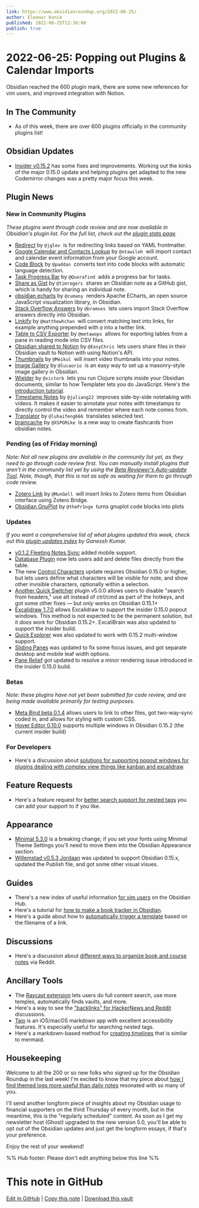 ```yaml
---
link: https://www.obsidianroundup.org/2022-06-25/
author: Eleanor Konik
published: 2022-06-25T12:30:00
publish: true
---
```


# 2022-06-25: Popping out Plugins & Calendar Imports
Obsidian reached the 600 plugin mark, there are some new references for vim users, and improved integration with Notion.

## In The Community

-   As of this week, there are over 600 plugins officially in the community plugins list!

## Obsidian Updates

-   [Insider v0.15.2](https://forum.obsidian.md/t/obsidian-release-v0-15-2-insider-build/39114) has some fixes and improvements. Working out the kinks of the major 0.15.0 update and helping plugins get adapted to the new Codemirror changes was a pretty major focus this week.

## Plugin News

### New in Community Plugins

_These plugins went through code review and are now available in Obsidian's plugin list._ _For the full list, check out the [plugin stats page](https://obsidian-plugin-stats.vercel.app/new)._

-   [Redirect](https://github.com/jglev/obsidian-redirect) by `@jglev`  is for redirecting links based on YAML frontmatter.
-   [Google Calendar and Contacts Lookup](https://github.com/ntawileh/obsidian-google-lookup) by `@ntawileh`  will import contact and calendar event information from your Google account.
-   [Code Block](https://github.com/paddan/code-block-plugin) by `@paddan`  converts text into code blocks with automatic language detection.
-   [Task Progress Bar](https://github.com/Quorafind/Obsidian-Task-Progress-Bar) by `@Quorafind`  adds a progress bar for tasks.
-   [Share as Gist](https://github.com/timrogers/obsidian-share-as-gist) by `@timrogers`  shares an Obsidian note as a GitHub gist, which is handy for sharing an individual note.
-   [obsidian echarts](https://github.com/cumany/obsidian-echarts) by `@cumany`  renders Apache ECharts, an open source JavaScript visualization library, in Obsidian.
-   [Stack Overflow Answers](https://github.com/bramses/obsidian-stack-overflow) by `@bramses`  lets users import Stack Overflow answers directly into Obsidian.
-   [Linkify](https://github.com/matthewhchan/linkify) by `@matthewhchan`  will convert matching text into links, for example anything prepended with `@` into a twitter link.
-   [Table to CSV Exporter](https://github.com/metawops/obsidian-table-to-csv-export) by `@metawops`  allows for exporting tables from a pane in reading mode into CSV files.
-   [Obsidian shared to Notion](https://github.com/EasyChris/obsidian-to-notion) by `@EasyChris`  lets users share files in their Obsidian vault to Notion with using Notion's API.
-   [Thumbnails](https://github.com/Meikul/obsidian-thumbnails) by `@Meikul`  will insert video thumbnails into your notes.
-   [Image Gallery](https://github.com/lucaorio/obsidian-image-gallery) by `@lucaorio`  is an easy way to set up a masonry-style image gallery in Obsidian.
-   [Wielder](https://github.com/victorb/obsidian-wielder) by `@victorb`  lets you run Clojure scripts inside your Obsidian documents, similar to how Templater lets you do JavaScript. Here's the [introduction tutorial](https://wielder.victor.earth/Tutorials/01-Introduction).
-   [Timestamp Notes](https://github.com/juliang22/ObsidianTimestampNotes) by `@juliang22`  improves side-by-side notetaking with videos. It makes it easier to annotate your notes with timestamps to directly control the video and remember where each note comes from.
-   [Translator](https://github.com/luhaifeng666/obsidian-translator) by `@luhaifeng666`  translates selected text.
-   [braincache](https://github.com/XSPGMike/braincache_obsidian) by `@XSPGMike`  is a new way to create flashcards from obsidian notes.

### Pending (as of Friday morning)

_Note: Not all new plugins are available in the community list yet, as they need to go through code review first. You can manually install plugins that aren't in the community list yet by using the [Beta Reviewer's Auto-update Tool](https://github.com/TfTHacker/obsidian42-brat). Note, though, that this is not as safe as waiting for them to go through code review._

-   [Zotero Link](https://github.com/vanakat/zotero-link) by `@MunGell`  will insert links to Zotero items from Obsidian interface using Zotero Bridge.
-   [Obsidian GnuPlot](https://github.com/theFr1nge/obsidian-gnuplot) by `@theFr1nge`  turns gnuplot code blocks into plots

### Updates

_If you want a comprehensive list of what plugins updated this week, check out this [plugin updates index](https://obsidian-plugin-stats.vercel.app/updates) by Ganessh Kumar._

-   [v0.1.2 Fleeting Notes Sync](https://github.com/fleetingnotes/fleeting-notes-obsidian/releases/tag/0.1.2) added mobile support.
-   [Database Plugin](https://github.com/tomaszkiewicz/obsidian-database-plugin) now lets users add and delete files directly from the table.
-   The new [Control Characters](https://github.com/joethei/obsidian-control-characters) update requires Obsidian 0.15.0 or higher, but lets users define what characters will be visible for note, and show other invisible characters, optionally within a selection.
-   [Another Quick Switcher](https://github.com/tadashi-aikawa/obsidian-another-quick-switcher) plugin v5.0.0 allows users to disable "search from headers," use alt instead of ctrl/cmd as part of the hotkeys, and got some other fixes — but _only_ works on Obsidian 0.15.1+
-   [Excalidraw 1.7.0](https://github.com/zsviczian/obsidian-excalidraw-plugin/releases/tag/1.7.0) allows Excalidraw to support the insider 0.15.0 popout windows. This method is not expected to be the permanent solution, but it _does_ work for Obsidian 0.15.2+. ExcaliBrain was also updated to support the insider build.
-   [Quick Explorer](https://github.com/pjeby/quick-explorer/releases/tag/0.1.26) was also updated to work with 0.15.2 multi-window support.
-   [Sliding Panes](https://github.com/deathau/sliding-panes-obsidian/releases/tag/3.2.4) was updated to fix some focus issues, and got separate desktop and mobile leaf width options.
-   [Pane Relief](https://github.com/pjeby/pane-relief/releases/tag/0.0.25) got updated to resolve a minor rendering issue introduced in the insider 0.15.0 build.

### Betas

_Note: these plugins have not yet been submitted for code review, and are being made available primarily for testing purposes._

-   [Meta Bind beta 0.1.4](https://github.com/mProjectsCode/obsidian-meta-bind-plugin) allows users to link to other files, got two-way-sync coded in, and allows for styling with custom CSS.
-   [Hover Editor 0.10.0](https://github.com/nothingislost/obsidian-hover-editor/releases/tag/0.10.0) supports multiple windows in Obsidian 0.15.2 (the current insider build)

### For Developers

-   Here's a discussion about [solutions for supporting popout windows for plugins dealing with complex view things like kanban and excalidraw](https://github.com/zsviczian/obsidian-excalidraw-plugin/discussions/667).

## Feature Requests

-   Here's a feature request for [better search support for nested tags](https://forum.obsidian.md/t/include-nested-tags-in-auto-completion/39322) you can add your support to if you like.

## Appearance

-   [Minimal 5.3.0](https://github.com/kepano/obsidian-minimal/releases/tag/5.3.0) is a breaking change; if you set your fonts using Minimal Theme Settings you'll need to move them into the Obsidian Appearance section.
-   [Willemstad v0.5.3 Jordaan](https://github.com/tingmelvin/willemstad-x/releases/tag/v0.5.3) was updated to support Obsidian 0.15.x, updated the Publish file, and got some other visual visues.

## Guides

-   There's a new index of useful information [for vim users](https://publish.obsidian.md/hub/04+-+Guides%2C+Workflows%2C+%26+Courses/for+Vim+users) on the Obsidian Hub.
-   Here's a tutorial for [how to make a book tracker in Obsidian](https://thebuccaneersbounty.wordpress.com/2022/06/19/tutorial-how-to-make-a-book-tracker-in-obsidian/).
-   Here's a guide about how to [automatically trigger a template](https://youtu.be/5zcdG6ZWja4) based on the filename of a link.

## Discussions

-   Here's a discussion about [different ways to organize book and course notes](https://www.reddit.com/r/ObsidianMD/comments/vji3kx/how_do_you_guys_organise_your_notes_say_for_a/) via Reddit.

## Ancillary Tools

-   The [Raycast extension](https://www.raycast.com/marcjulian/obsidian) lets users do full content search, use more temples, automatically finds vaults, and more.
-   Here's a way to see the ["backlinks" for HackerNews and Reddit](https://www.reddit.com/r/ObsidianMD/comments/vgnxp1/i_wanted_to_recreate_the_backlink_experience_on/) discussions.
-   [Taio](https://taio.app/) is an iOS/macOS markdown app with excellent accessibility features. It's especially useful for searching nested tags.
-   Here's a markdown-based method for [creating timelines](https://news.ycombinator.com/item?id=31810876) that is similar to mermaid.

## Housekeeping

Welcome to all the 200 or so new folks who signed up for the Obsidian Roundup in the last week! I'm excited to know that my piece about [how I find themed logs more useful than daily notes](https://www.obsidianroundup.org/themed-logs-not-daily-notes/) resonated with so many of you.

I'll send another longform piece of insights about my Obsidian usage to financial supporters on the third Thursday of every month, but in the meantime, this is the "regularly scheduled" content. As soon as I get my newsletter host (Ghost) upgraded to the new version 5.0, you'll be able to opt out of the Obsidian updates and just get the longform essays, if that's your preference.

Enjoy the rest of your weekend!

%% Hub footer: Please don't edit anything below this line %%

# This note in GitHub

<span class="git-footer">[Edit In GitHub](https://github.dev/obsidian-community/obsidian-hub/blob/main/01%20-%20Community/Obsidian%20Roundup/2022-06-25%20Popping%20out%20Plugins%20%26%20Calendar%20Imports.md "git-hub-edit-note") | [Copy this note](https://raw.githubusercontent.com/obsidian-community/obsidian-hub/main/01%20-%20Community/Obsidian%20Roundup/2022-06-25%20Popping%20out%20Plugins%20%26%20Calendar%20Imports.md "git-hub-copy-note") | [Download this vault](https://github.com/obsidian-community/obsidian-hub/archive/refs/heads/main.zip "git-hub-download-vault") </span>
